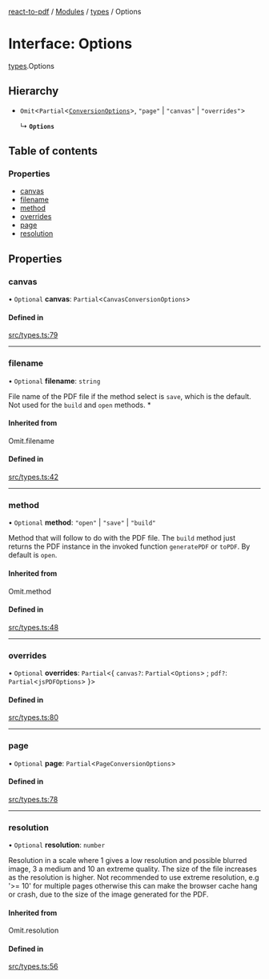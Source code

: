 [react-to-pdf](../README.md) / [Modules](../modules.md) / [types](../modules/types.md) / Options

# Interface: Options

[types](../modules/types.md).Options

## Hierarchy

- `Omit`<`Partial`<[`ConversionOptions`](types.ConversionOptions.md)\>, ``"page"`` \| ``"canvas"`` \| ``"overrides"``\>

  ↳ **`Options`**

## Table of contents

### Properties

- [canvas](types.Options.md#canvas)
- [filename](types.Options.md#filename)
- [method](types.Options.md#method)
- [overrides](types.Options.md#overrides)
- [page](types.Options.md#page)
- [resolution](types.Options.md#resolution)

## Properties

### canvas

• `Optional` **canvas**: `Partial`<`CanvasConversionOptions`\>

#### Defined in

[src/types.ts:79](https://github.com/ivmarcos/react-to-pdf/blob/79d4272/src/types.ts#L79)

___

### filename

• `Optional` **filename**: `string`

File name of the PDF file if the method select is `save`, which is the
default. Not used for the `build` and `open` methods. *

#### Inherited from

Omit.filename

#### Defined in

[src/types.ts:42](https://github.com/ivmarcos/react-to-pdf/blob/79d4272/src/types.ts#L42)

___

### method

• `Optional` **method**: ``"open"`` \| ``"save"`` \| ``"build"``

Method that will follow to do with the PDF file. The `build` method just
returns the PDF instance in the invoked function `generatePDF` or `toPDF`.
By default is `open`.

#### Inherited from

Omit.method

#### Defined in

[src/types.ts:48](https://github.com/ivmarcos/react-to-pdf/blob/79d4272/src/types.ts#L48)

___

### overrides

• `Optional` **overrides**: `Partial`<{ `canvas?`: `Partial`<`Options`\> ; `pdf?`: `Partial`<`jsPDFOptions`\>  }\>

#### Defined in

[src/types.ts:80](https://github.com/ivmarcos/react-to-pdf/blob/79d4272/src/types.ts#L80)

___

### page

• `Optional` **page**: `Partial`<`PageConversionOptions`\>

#### Defined in

[src/types.ts:78](https://github.com/ivmarcos/react-to-pdf/blob/79d4272/src/types.ts#L78)

___

### resolution

• `Optional` **resolution**: `number`

Resolution in a scale where 1 gives a low resolution and possible blurred
image, 3 a medium and 10 an extreme quality. The size of the file increases
as the resolution is higher. Not recommended to use extreme resolution, e.g
'>= 10' for multiple pages otherwise this can make the browser cache hang
or crash, due to the size of the image generated for the PDF.

#### Inherited from

Omit.resolution

#### Defined in

[src/types.ts:56](https://github.com/ivmarcos/react-to-pdf/blob/79d4272/src/types.ts#L56)
